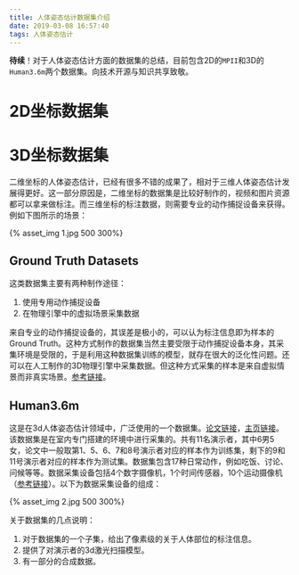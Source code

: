 ```yaml
---
title: 人体姿态估计数据集介绍
date: 2019-03-08 16:57:40
tags: 人体姿态估计
---
```


**待续**！对于人体姿态估计方面的数据集的总结，目前包含2D的`MPII`和3D的`Human3.6m`两个数据集。向技术开源与知识共享致敬。

<!-- more -->

# 2D坐标数据集



# 3D坐标数据集

二维坐标的人体姿态估计，已经有很多不错的成果了，相对于三维人体姿态估计发展得更好。这一部分原因是，二维坐标的数据集是比较好制作的，视频和图片资源都可以拿来做标注。而三维坐标的标注数据，则需要专业的动作捕捉设备来获得。例如下图所示的场景：

{% asset_img 1.jpg 500 300%}

## Ground Truth Datasets

这类数据集主要有两种制作途径：
1. 使用专用动作捕捉设备
2. 在物理引擎中的虚拟场景采集数据

来自专业的动作捕捉设备的，其误差是极小的，可以认为标注信息即为样本的Ground Truth。这种方式制作的数据集当然主要受限于动作捕捉设备本身，其采集环境是受限的，于是利用这种数据集训练的模型，就存在很大的泛化性问题。还可以在人工制作的3D物理引擎中采集数据。但这种方式采集的样本是来自虚拟情景而非真实场景。[参考链接](https://medium.com/datadriveninvestor/3d-pose-estimation-datasets-cd786e50491)。

## Human3.6m

这是在3d人体姿态估计领域中，广泛使用的一个数据集。[论文链接](http://vision.imar.ro/human3.6m/pami-h36m.pdf)，[主页链接](http://vision.imar.ro/human3.6m/description.php)。该数据集是在室内专门搭建的环境中进行采集的。共有11名演示者，其中6男5女，论文中一般取第1、5、6、7和8号演示者对应的样本作为训练集，剩下的9和11号演示者对应的样本作为测试集。数据集包含17种日常动作，例如吃饭、讨论、问候等等。数据采集设备包括4个数字摄像机，1个时间传感器，10个运动摄像机（[参考链接](https://blog.csdn.net/cz_bykz/article/details/79858322)）。以下为数据采集设备的组成：

{% asset_img 2.jpg 500 300%}

关于数据集的几点说明：

1. 对于数据集的一个子集，给出了像素级的关于人体部位的标注信息。
2. 提供了对演示者的3d激光扫描模型。
3. 有一部分的合成数据。

